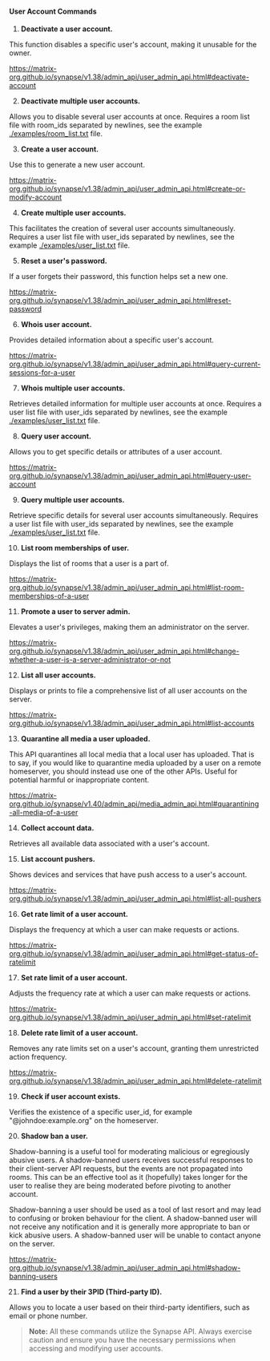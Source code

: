 
#### User Account Commands ####

1) **Deactivate a user account.**

  This function disables a specific user's account, making it unusable for the owner.

  https://matrix-org.github.io/synapse/v1.38/admin_api/user_admin_api.html#deactivate-account

2) **Deactivate multiple user accounts.**

  Allows you to disable several user accounts at once. Requires a room list file with room_ids separated by newlines, see the example [./examples/room_list.txt](./examples/room_list.txt) file.

3) **Create a user account.**

  Use this to generate a new user account.

  https://matrix-org.github.io/synapse/v1.38/admin_api/user_admin_api.html#create-or-modify-account

4) **Create multiple user accounts.**

  This facilitates the creation of several user accounts simultaneously. Requires a user list file with user_ids separated by newlines, see the example [./examples/user_list.txt](./examples/user_list.txt) file.

5) **Reset a user's password.**

  If a user forgets their password, this function helps set a new one.

  https://matrix-org.github.io/synapse/v1.38/admin_api/user_admin_api.html#reset-password

6) **Whois user account.**	

  Provides detailed information about a specific user's account.

  https://matrix-org.github.io/synapse/v1.38/admin_api/user_admin_api.html#query-current-sessions-for-a-user

7) **Whois multiple user accounts.**

  Retrieves detailed information for multiple user accounts at once. Requires a user list file with user_ids separated by newlines, see the example [./examples/user_list.txt](./examples/user_list.txt) file.

8) **Query user account.**	

  Allows you to get specific details or attributes of a user account.

  https://matrix-org.github.io/synapse/v1.38/admin_api/user_admin_api.html#query-user-account

9) **Query multiple user accounts.**

  Retrieve specific details for several user accounts simultaneously. Requires a user list file with user_ids separated by newlines, see the example [./examples/user_list.txt](./examples/user_list.txt) file.

10) **List room memberships of user.**	

  Displays the list of rooms that a user is a part of.

  https://matrix-org.github.io/synapse/v1.38/admin_api/user_admin_api.html#list-room-memberships-of-a-user

11) **Promote a user to server admin.**	

  Elevates a user's privileges, making them an administrator on the server.

  https://matrix-org.github.io/synapse/v1.38/admin_api/user_admin_api.html#change-whether-a-user-is-a-server-administrator-or-not

12) **List all user accounts.**

  Displays or prints to file a comprehensive list of all user accounts on the server.

  https://matrix-org.github.io/synapse/v1.38/admin_api/user_admin_api.html#list-accounts

13) **Quarantine all media a user uploaded.**

  This API quarantines all local media that a local user has uploaded. That is to say, if you would like to quarantine media uploaded by a user on a remote homeserver, you should instead use one of the other APIs. Useful for potential harmful or inappropriate content.

  https://matrix-org.github.io/synapse/v1.40/admin_api/media_admin_api.html#quarantining-all-media-of-a-user

14) **Collect account data.**

  Retrieves all available data associated with a user's account.

15) **List account pushers.**

  Shows devices and services that have push access to a user's account.

  https://matrix-org.github.io/synapse/v1.38/admin_api/user_admin_api.html#list-all-pushers

16) **Get rate limit of a user account.**

  Displays the frequency at which a user can make requests or actions.

  https://matrix-org.github.io/synapse/v1.38/admin_api/user_admin_api.html#get-status-of-ratelimit

17) **Set rate limit of a user account.**

  Adjusts the frequency rate at which a user can make requests or actions.

  https://matrix-org.github.io/synapse/v1.38/admin_api/user_admin_api.html#set-ratelimit

18) **Delete rate limit of a user account.**

  Removes any rate limits set on a user's account, granting them unrestricted action frequency.

  https://matrix-org.github.io/synapse/v1.38/admin_api/user_admin_api.html#delete-ratelimit

19) **Check if user account exists.**

  Verifies the existence of a specific user_id, for example "@johndoe:example.org" on the homeserver.

20) **Shadow ban a user.**	

  Shadow-banning is a useful tool for moderating malicious or egregiously abusive users. A shadow-banned users receives successful responses to their client-server API requests, but the events are not propagated into rooms. This can be an effective tool as it (hopefully) takes longer for the user to realise they are being moderated before pivoting to another account.

  Shadow-banning a user should be used as a tool of last resort and may lead to confusing or broken behaviour for the client. A shadow-banned user will not receive any notification and it is generally more appropriate to ban or kick abusive users. A shadow-banned user will be unable to contact anyone on the server.

  https://matrix-org.github.io/synapse/v1.38/admin_api/user_admin_api.html#shadow-banning-users

21) **Find a user by their 3PID (Third-party ID).**
  
  Allows you to locate a user based on their third-party identifiers, such as email or phone number.

> **Note:** All these commands utilize the Synapse API. Always exercise caution and ensure you have the necessary permissions when accessing and modifying user accounts.
